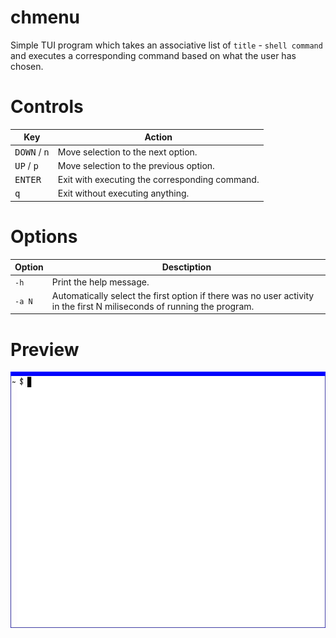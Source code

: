 # chmenu
Simple TUI program which takes an associative list of `title` - `shell command` and executes a corresponding command based on what the user has chosen.

# Controls
| Key                            | Action                                         |
|--------------------------------|------------------------------------------------|
| <kbd>DOWN</kbd> / <kbd>n</kbd> | Move selection to the next option.             |
| <kbd>UP</kbd>   / <kbd>p</kbd> | Move selection to the previous option.         |
| <kbd>ENTER</kbd>               | Exit with executing the corresponding command. |
| <kbd>q</kbd>                   | Exit without executing anything.               |

# Options
| Option | Desctiption                                                                                                            |
|--------|------------------------------------------------------------------------------------------------------------------------|
| `-h`   | Print the help message.                                                                                                |
| `-a N` | Automatically select the first option if there was no user activity in the first N miliseconds of running the program. |

# Preview
 ![chmenu preview](./preview.gif)
